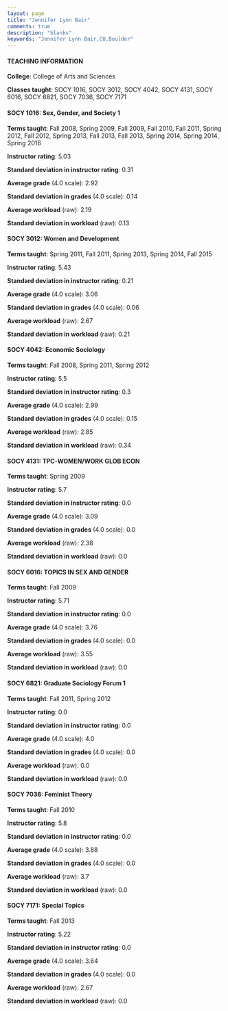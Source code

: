 ```yaml
---
layout: page
title: "Jennifer Lynn Bair" 
comments: true
description: "blanks"
keywords: "Jennifer Lynn Bair,CU,Boulder"
---
```

<head>
<script src="https://ajax.googleapis.com/ajax/libs/jquery/2.1.3/jquery.min.js"></script>
<script src="https://dl.dropboxusercontent.com/s/pc42nxpaw1ea4o9/highcharts.js?dl=0"></script>
<!-- <script src="../assets/js/highcharts.js"></script> -->
<style type="text/css">@font-face {
	font-family: "Bebas Neue";
	src: url(https://www.filehosting.org/file/details/544349/BebasNeue Regular.otf) format("opentype");
	}
	h1.Bebas { 
		font-family: "Bebas Neue", Verdana, Tahoma;
	}
</style>
</head>
	   
#### TEACHING INFORMATION

**College**: College of Arts and Sciences

**Classes taught**: SOCY 1016, SOCY 3012, SOCY 4042, SOCY 4131, SOCY 6016, SOCY 6821, SOCY 7036, SOCY 7171

#### SOCY 1016: Sex, Gender, and Society 1

**Terms taught**: Fall 2008, Spring 2009, Fall 2009, Fall 2010, Fall 2011, Spring 2012, Fall 2012, Spring 2013, Fall 2013, Fall 2013, Spring 2014, Spring 2014, Spring 2016

**Instructor rating**: 5.03

**Standard deviation in instructor rating**: 0.31

**Average grade** (4.0 scale): 2.92

**Standard deviation in grades** (4.0 scale): 0.14

**Average workload** (raw): 2.19

**Standard deviation in workload** (raw): 0.13

#### SOCY 3012: Women and Development

**Terms taught**: Spring 2011, Fall 2011, Spring 2013, Spring 2014, Fall 2015

**Instructor rating**: 5.43

**Standard deviation in instructor rating**: 0.21

**Average grade** (4.0 scale): 3.06

**Standard deviation in grades** (4.0 scale): 0.06

**Average workload** (raw): 2.67

**Standard deviation in workload** (raw): 0.21

#### SOCY 4042: Economic Sociology

**Terms taught**: Fall 2008, Spring 2011, Spring 2012

**Instructor rating**: 5.5

**Standard deviation in instructor rating**: 0.3

**Average grade** (4.0 scale): 2.99

**Standard deviation in grades** (4.0 scale): 0.15

**Average workload** (raw): 2.85

**Standard deviation in workload** (raw): 0.34

#### SOCY 4131: TPC-WOMEN/WORK GLOB ECON

**Terms taught**: Spring 2009

**Instructor rating**: 5.7

**Standard deviation in instructor rating**: 0.0

**Average grade** (4.0 scale): 3.09

**Standard deviation in grades** (4.0 scale): 0.0

**Average workload** (raw): 2.38

**Standard deviation in workload** (raw): 0.0

#### SOCY 6016: TOPICS IN SEX AND GENDER

**Terms taught**: Fall 2009

**Instructor rating**: 5.71

**Standard deviation in instructor rating**: 0.0

**Average grade** (4.0 scale): 3.76

**Standard deviation in grades** (4.0 scale): 0.0

**Average workload** (raw): 3.55

**Standard deviation in workload** (raw): 0.0

#### SOCY 6821: Graduate Sociology Forum 1

**Terms taught**: Fall 2011, Spring 2012

**Instructor rating**: 0.0

**Standard deviation in instructor rating**: 0.0

**Average grade** (4.0 scale): 4.0

**Standard deviation in grades** (4.0 scale): 0.0

**Average workload** (raw): 0.0

**Standard deviation in workload** (raw): 0.0

#### SOCY 7036: Feminist Theory

**Terms taught**: Fall 2010

**Instructor rating**: 5.8

**Standard deviation in instructor rating**: 0.0

**Average grade** (4.0 scale): 3.88

**Standard deviation in grades** (4.0 scale): 0.0

**Average workload** (raw): 3.7

**Standard deviation in workload** (raw): 0.0

#### SOCY 7171: Special Topics

**Terms taught**: Fall 2013

**Instructor rating**: 5.22

**Standard deviation in instructor rating**: 0.0

**Average grade** (4.0 scale): 3.64

**Standard deviation in grades** (4.0 scale): 0.0

**Average workload** (raw): 2.67

**Standard deviation in workload** (raw): 0.0

